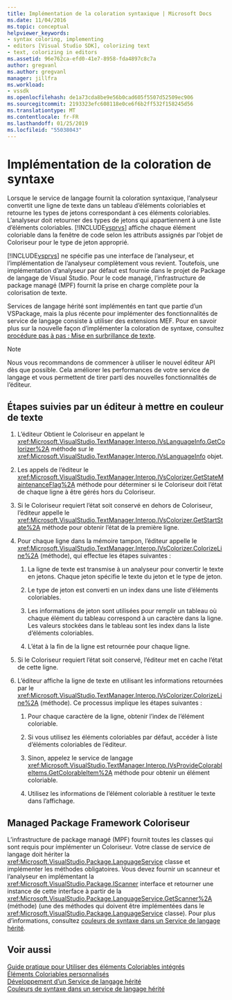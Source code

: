 ```yaml
---
title: Implémentation de la coloration syntaxique | Microsoft Docs
ms.date: 11/04/2016
ms.topic: conceptual
helpviewer_keywords:
- syntax coloring, implementing
- editors [Visual Studio SDK], colorizing text
- text, colorizing in editors
ms.assetid: 96e762ca-efd0-41e7-8958-fda4897c8c7a
author: gregvanl
ms.author: gregvanl
manager: jillfra
ms.workload:
- vssdk
ms.openlocfilehash: de1a73cda8be9e56b0cad605f5507d52509ec906
ms.sourcegitcommit: 2193323efc608118e0ce6f6b2ff532f158245d56
ms.translationtype: MT
ms.contentlocale: fr-FR
ms.lasthandoff: 01/25/2019
ms.locfileid: "55038043"
---
```

# <a name="implementing-syntax-coloring"></a>Implémentation de la coloration de syntaxe
Lorsque le service de langage fournit la coloration syntaxique, l’analyseur convertit une ligne de texte dans un tableau d’éléments coloriables et retourne les types de jetons correspondant à ces éléments coloriables. L’analyseur doit retourner des types de jetons qui appartiennent à une liste d’éléments coloriables. [!INCLUDE[vsprvs](../../code-quality/includes/vsprvs_md.md)] affiche chaque élément coloriable dans la fenêtre de code selon les attributs assignés par l’objet de Coloriseur pour le type de jeton approprié.  
  
 [!INCLUDE[vsprvs](../../code-quality/includes/vsprvs_md.md)] ne spécifie pas une interface de l’analyseur, et l’implémentation de l’analyseur complètement vous revient. Toutefois, une implémentation d’analyseur par défaut est fournie dans le projet de Package de langage de Visual Studio. Pour le code managé, l’infrastructure de package managé (MPF) fournit la prise en charge complète pour la colorisation de texte.  
  
 Services de langage hérité sont implémentés en tant que partie d’un VSPackage, mais la plus récente pour implémenter des fonctionnalités de service de langage consiste à utiliser des extensions MEF. Pour en savoir plus sur la nouvelle façon d’implémenter la coloration de syntaxe, consultez [procédure pas à pas : Mise en surbrillance de texte](../../extensibility/walkthrough-highlighting-text.md).  
  
> [!NOTE]
>  Nous vous recommandons de commencer à utiliser le nouvel éditeur API dès que possible. Cela améliorer les performances de votre service de langage et vous permettent de tirer parti des nouvelles fonctionnalités de l’éditeur.  
  
## <a name="steps-followed-by-an-editor-to-colorize-text"></a>Étapes suivies par un éditeur à mettre en couleur de texte  
  
1.  L’éditeur Obtient le Coloriseur en appelant le <xref:Microsoft.VisualStudio.TextManager.Interop.IVsLanguageInfo.GetColorizer%2A> méthode sur le <xref:Microsoft.VisualStudio.TextManager.Interop.IVsLanguageInfo> objet.  
  
2.  Les appels de l’éditeur le <xref:Microsoft.VisualStudio.TextManager.Interop.IVsColorizer.GetStateMaintenanceFlag%2A> méthode pour déterminer si le Coloriseur doit l’état de chaque ligne à être gérés hors du Coloriseur.  
  
3.  Si le Coloriseur requiert l’état soit conservé en dehors de Coloriseur, l’éditeur appelle le <xref:Microsoft.VisualStudio.TextManager.Interop.IVsColorizer.GetStartState%2A> méthode pour obtenir l’état de la première ligne.  
  
4.  Pour chaque ligne dans la mémoire tampon, l’éditeur appelle le <xref:Microsoft.VisualStudio.TextManager.Interop.IVsColorizer.ColorizeLine%2A> (méthode), qui effectue les étapes suivantes :  
  
    1.  La ligne de texte est transmise à un analyseur pour convertir le texte en jetons. Chaque jeton spécifie le texte du jeton et le type de jeton.  
  
    2.  Le type de jeton est converti en un index dans une liste d’éléments coloriables.  
  
    3.  Les informations de jeton sont utilisées pour remplir un tableau où chaque élément du tableau correspond à un caractère dans la ligne. Les valeurs stockées dans le tableau sont les index dans la liste d’éléments coloriables.  
  
    4.  L’état à la fin de la ligne est retournée pour chaque ligne.  
  
5.  Si le Coloriseur requiert l’état soit conservé, l’éditeur met en cache l’état de cette ligne.  
  
6.  L’éditeur affiche la ligne de texte en utilisant les informations retournées par le <xref:Microsoft.VisualStudio.TextManager.Interop.IVsColorizer.ColorizeLine%2A> (méthode). Ce processus implique les étapes suivantes :  
  
    1.  Pour chaque caractère de la ligne, obtenir l’index de l’élément coloriable.  
  
    2.  Si vous utilisez les éléments coloriables par défaut, accéder à liste d’éléments coloriables de l’éditeur.  
  
    3.  Sinon, appelez le service de langage <xref:Microsoft.VisualStudio.TextManager.Interop.IVsProvideColorableItems.GetColorableItem%2A> méthode pour obtenir un élément coloriable.  
  
    4.  Utilisez les informations de l’élément coloriable à restituer le texte dans l’affichage.  
  
## <a name="managed-package-framework-colorizer"></a>Managed Package Framework Coloriseur  
 L’infrastructure de package managé (MPF) fournit toutes les classes qui sont requis pour implémenter un Coloriseur. Votre classe de service de langage doit hériter la <xref:Microsoft.VisualStudio.Package.LanguageService> classe et implémenter les méthodes obligatoires. Vous devez fournir un scanneur et l’analyseur en implémentant la <xref:Microsoft.VisualStudio.Package.IScanner> interface et retourner une instance de cette interface à partir de la <xref:Microsoft.VisualStudio.Package.LanguageService.GetScanner%2A> (méthode) (une des méthodes qui doivent être implémentées dans le <xref:Microsoft.VisualStudio.Package.LanguageService> classe). Pour plus d’informations, consultez [couleurs de syntaxe dans un Service de langage hérité](../../extensibility/internals/syntax-colorizing-in-a-legacy-language-service.md).  
  
## <a name="see-also"></a>Voir aussi  
 [Guide pratique pour Utiliser des éléments Coloriables intégrés](../../extensibility/internals/how-to-use-built-in-colorable-items.md)   
 [Éléments Coloriables personnalisés](../../extensibility/internals/custom-colorable-items.md)   
 [Développement d’un Service de langage hérité](../../extensibility/internals/developing-a-legacy-language-service.md)   
 [Couleurs de syntaxe dans un service de langage hérité](../../extensibility/internals/syntax-colorizing-in-a-legacy-language-service.md)